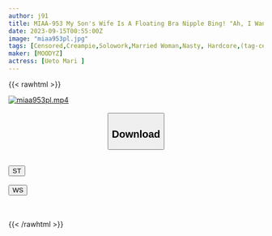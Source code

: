 ```yaml
---
author: j91
title: MIAA-953 My Son's Wife Is A Floating Bra Nipple Bing! "Ah, I Want To Touch..." Mari Ueto, Who Learned How To Get A Nipple Orgasm From My Perverted Father-In-Law
date: 2023-09-15T00:55:00Z
image: "miaa953pl.jpg"
tags: [Censored,Creampie,Solowork,Married Woman,Nasty, Hardcore,(tag-censored),Tits	 ]
maker: [MOODYZ]
actress: [Ueto Mari ]
---
```



{{< rawhtml >}}

<div class="video" data-videoid="e012y6peXqFYDVG">
    <a href="javascript:;">
        <img src="https://my.j91.asia/posts/miaa953pl/miaa953pl.jpg" width="WIDTH" height="HEIGHT" alt="miaa953pl.mp4" loading="lazy">
    </a>
</div>

<script type="text/javascript" src="https://j91.asia/asset/on-demand-st.js"></script>

<br>
  <link rel="stylesheet" href="https://j91.asia/asset/bs5.css">
  
  <center>
  <button class="btn btn-primary" type="button" data-bs-toggle="collapse" data-bs-target=".multi-collapse" aria-expanded="false" aria-controls="multiCollapseExample1 multiCollapseExample2"><h2>Download</h2></button></center>
</p>
<div class="row">
  <div class="col">
    <div class="collapse multi-collapse" id="multiCollapseExample1">
      <div class="card card-body">
	      	      <br>
<div class="buttons">  
<a href="https://streamtape.to/v/e012y6peXqFYDVG"><button class="btn-hover color-3"><i class="fa fa-download"></i> ST</button></a></div>
    </div>
  </div>
</div>
  <div class="col">
    <div class="collapse multi-collapse" id="multiCollapseExample2">
      <div class="card card-body">
	      <br>
<div class="buttons">
    <a href="https://wolfstream.tv/i940ckuforc7"><button class="btn-hover color-9"><i class="fa fa-download"></i> WS</button></a></div>
<br><br>
      </div>
    </div>
  </div>
</div>

{{< /rawhtml >}}
